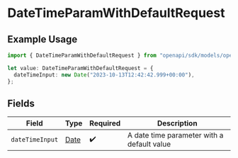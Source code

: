 # DateTimeParamWithDefaultRequest

## Example Usage

```typescript
import { DateTimeParamWithDefaultRequest } from "openapi/sdk/models/operations";

let value: DateTimeParamWithDefaultRequest = {
  dateTimeInput: new Date("2023-10-13T12:42:42.999+00:00"),
};
```

## Fields

| Field                                                                                         | Type                                                                                          | Required                                                                                      | Description                                                                                   |
| --------------------------------------------------------------------------------------------- | --------------------------------------------------------------------------------------------- | --------------------------------------------------------------------------------------------- | --------------------------------------------------------------------------------------------- |
| `dateTimeInput`                                                                               | [Date](https://developer.mozilla.org/en-US/docs/Web/JavaScript/Reference/Global_Objects/Date) | :heavy_check_mark:                                                                            | A date time parameter with a default value                                                    |